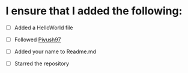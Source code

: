 <!-- added a HelloWorld.format -->
<!-- -[x] add a 'x' to make it tick-->
<!-- kindly add your name to the list too  in readme.md-->
# I ensure that I added the following:
 - [ ] Added a HelloWorld file
 - [ ] Followed [Piyush97](https://github.com/piyush97)
 - [ ] Added your name to Readme.md
 - [ ] Starred the repository
 
